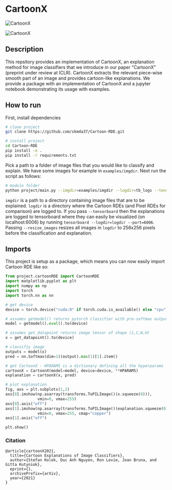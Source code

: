  
# CartoonX  

![CartoonX](https://github.com/skmda37/Cartoon-RDE/blob/master/examples/logdir/exp-babyorig.jpg)

![CartoonX](https://github.com/skmda37/Cartoon-RDE/blob/master/examples/logdir/exp-kobe2.jpg)
## Description   
This repsitory provides an implementation of CartoonX, an explanation method for image classifiers that we introduce in our paper "CartoonX" (preprint under review at ICLR). CartoonX extracts the relevant piece-wise smooth part of an image and provides cartoon-like explanations. We provide a package with an implementation of CartoonX and a jupyter notebook demonstrating its usage with examples.

## How to run   
First, install dependencies   
```bash
# clone project   
git clone https://github.com/skmda37/Cartoon-RDE.git 

# install project   
cd Cartoon-RDE 
pip install -e .   
pip install -r requirements.txt
 ```   
 Pick a path to a folder of image files that you would like to classify and explain. We have some images for example in `examples/imgdir`. Next run the script as follows: 
 ```bash
# module folder
python project/main.py --imgdir=examples/imgdir --logdir=tb_logs --tensorboard --resize_images
```
`imgdir` is a path to a directory containing image files that are to be explained. `logdir` is a directory where the Cartoon RDEs (and Pixel RDEs for comparison) are logged to. If you pass `--tensorboard` then the explanations are logged to tensorboard where they can easily be visualized (on localhost:6006) by running `tensorboard --logdir=logdir --port=6006`. Passing `--resize_images` resizes all images in `logdir` to 256x256 pixels before the classification and explanation. 
## Imports
This project is setup as a package, which means you can now easily import Cartoon RDE like so:
```python
from project.cartoonRDE import CartoonRDE
import matplotlib.pyplot as plt
import numpy as np
import torch
import torch.nn as nn

# get device
device = torch.device("cuda:0" if torch.cuda.is_available() else "cpu")                      

# assumes getmodel() returns pytorch classifier with pre-softmax output
model = getmodel().eval().to(device)

# assumes get_datapoint returns image tensor of shape (1,C,W,H)
x = get_datapoint().to(device)

# classifiy image
outputs = model(x)
pred = nn.Softmax(dim=1)(output).max(1)[1].item() 

# get CartoonX - HPARAMS is a dictionary defining all the hyperparams
cartoonX = CartoonX(model=model, device=device, **HPARAMS)
explanation = cartoonX(x, pred)

# plot explanation
fig, axs = plt.subplots(1,2)
axs[0].imshow(np.asarray(transforms.ToPILImage()(x.squeeze(0))),
              vmin=0, vmax=255)
axs[0].axis("off")
axs[1].imshow(np.asarray(transforms.ToPILImage()(explanation.squeeze(0))),
              vmin=0, vmax=255, cmap="copper")
axs[1].axis("off")

plt.show()
```

### Citation   
```
@article{cartoonX2021,
  title={Cartoon Explanations of Image Classifiers},
  author={Stefan Kolek, Duc Anh Nguyen, Ron Levie, Joan Bruna, and Gitta Kutyniok},
  eprint={},
  archivePrefix={arXiv},
  year={2021}
}
```   
